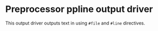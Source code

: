 Preprocessor ppline output driver
=================================================

This output driver outputs text in using `#file` and `#line` directives.

